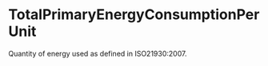 TotalPrimaryEnergyConsumptionPerUnit
====================================

Quantity of energy used as defined in ISO21930:2007.
